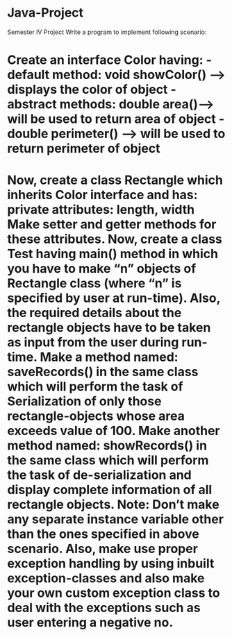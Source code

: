 # Java-Project
Semester lV Project
Write a program to implement following scenario:
<h1>Create an interface Color having:
- default method: void showColor() -->  displays the color of object
- abstract methods: double area()--> will be used to return area of object
- double perimeter() --> will be used to return perimeter of object
<h1>Now, create a class Rectangle which inherits Color interface and has:
private attributes: length, width
Make setter and getter methods for these attributes.
Now, create a class Test having main() method in which you have to make “n” objects of
Rectangle class (where “n” is specified by user at run-time). Also, the required details about
the rectangle objects have to be taken as input from the user during run-time.
Make a method named: saveRecords() in the same class which will perform the task of
Serialization of only those rectangle-objects whose area exceeds value of 100.
Make another method named: showRecords() in the same class which will perform the task
of de-serialization and display complete information of all rectangle objects.
Note: Don’t make any separate instance variable other than the ones specified in above
scenario. Also, make use proper exception handling by using inbuilt exception-classes and 
also make your own custom exception class to deal with the exceptions such as user
entering a negative no.
